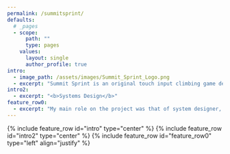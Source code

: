 ```yaml
---
permalink: /summitsprint/
defaults:
  # _pages
  - scope:
      path: ""
      type: pages
    values:
      layout: single
      author_profile: true
intro:
  - image_path: /assets/images/Summit_Sprint_Logo.png
  - excerpt: "Summit Sprint is an original touch input climbing game developed in Unity<br/>as part of a large, interdisciplinary project completed at Futuregames."
intro2:
  - excerpt: "<b>Systems Design</b>"
feature_row0:
  - excerpt: "My main role on the project was that of system designer, a role I had yet to play. After the design team had decided upon the mechanics we wanted to include in the game, I began designing the underlying systems that would support those mechanics. The main system I will highlight here is the \"stamina\" system, which eventually would come to be called the chalk system."
---
```


{% include feature_row id="intro" type="center" %}
{% include feature_row id="intro2" type="center" %}
{% include feature_row id="feature_row0" type="left" align="justify" %}